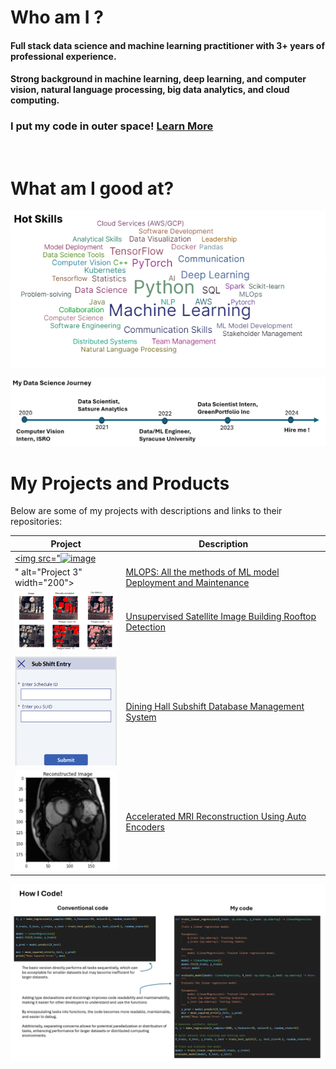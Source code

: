 # Who am I ?

#### Full stack data science and machine learning practitioner with 3+ years of professional experience. 
#### Strong background in machine learning, deep learning, and computer vision, natural language processing, big data analytics, and cloud computing.

 ### I put my code in outer space! [Learn More](https://tinyurl.com/2y66uber)
<br>

# What am I good at? 
<img align="center" src="skills.png" alt="skills">

![Alt Text](career.png)

# My Projects and Products

Below are some of my projects with descriptions and links to their repositories:

| Project | Description |
|---------|-------------|
| <a href="link_to_repository3"><img src="![image](https://github.com/user-attachments/assets/44e2fbea-ca72-4402-aeb7-53e2d75c3dab)
" alt="Project 3" width="200"></a> | [MLOPS: All the methods of ML model Deployment and Maintenance]([https://github.com/bastinjob/Accelerated-MRI-Reconstruction-using-AutoEncoder](https://github.com/bastinjob/Body-Mass-Index-Prediction)s) |
| <a href="link_to_repository1"><img src="1.jpg" alt="Unsupervised Satellite Image Building Rooftop Detection" width="200"></a> | [Unsupervised Satellite Image Building Rooftop Detection](https://www.linkedin.com/posts/bastinjob_satelliteimaging-aiinnovation-unsupervisedlearning-activity-7094535204324671488-RhFm?utm_source=share&utm_medium=member_desktop) |
| <a href="link_to_repository2"><img src="2.png" alt="Project 2" width="200"></a> | [Dining Hall Subshift Database Management System](https://github.com/bastinjob/Employee-Subshift-Database-System) |
| <a href="link_to_repository3"><img src="3.png" alt="Project 3" width="200"></a> | [Accelerated MRI Reconstruction Using Auto Encoders](https://github.com/bastinjob/Accelerated-MRI-Reconstruction-using-AutoEncoders) |




![Alt Text](howicode.png)


